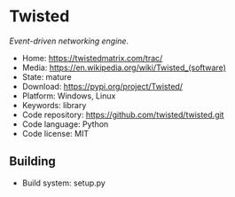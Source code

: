 # Twisted

_Event-driven networking engine._

- Home: https://twistedmatrix.com/trac/
- Media: <https://en.wikipedia.org/wiki/Twisted_(software)>
- State: mature
- Download: https://pypi.org/project/Twisted/
- Platform: Windows, Linux
- Keywords: library
- Code repository: https://github.com/twisted/twisted.git
- Code language: Python
- Code license: MIT

## Building

- Build system: setup.py
